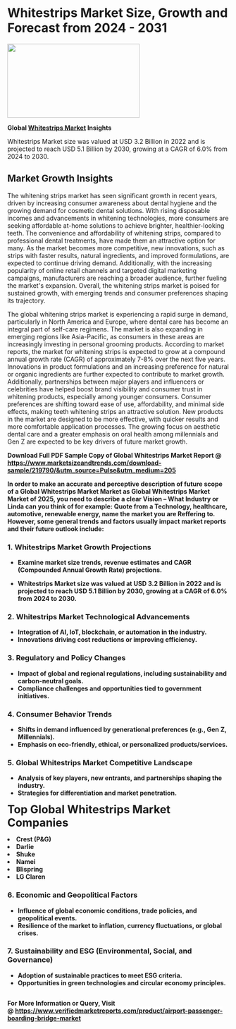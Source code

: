<H1>Whitestrips Market Size, Growth and Forecast from 2024 - 2031</H1><img class="aligncenter size-medium wp-image-584254" src="https://thirdeyenews.in/wp-content/uploads/2024/09/Global-Market-Research-300x168.jpeg" alt="" width="300" height="168" /><p><strong>Global&nbsp;<a href="https://www.marketsizeandtrends.com/download-sample/219790/&amp;utm_source=Pulse&amp;utm_medium=205">Whitestrips Market</a> Insights</strong></p><p>Whitestrips Market size was valued at USD 3.2 Billion in 2022 and is projected to reach USD 5.1 Billion by 2030, growing at a CAGR of 6.0% from 2024 to 2030.</p><p><h2>Market Growth Insights</h2> <p>The whitening strips market has seen significant growth in recent years, driven by increasing consumer awareness about dental hygiene and the growing demand for cosmetic dental solutions. With rising disposable incomes and advancements in whitening technologies, more consumers are seeking affordable at-home solutions to achieve brighter, healthier-looking teeth. The convenience and affordability of whitening strips, compared to professional dental treatments, have made them an attractive option for many. As the market becomes more competitive, new innovations, such as strips with faster results, natural ingredients, and improved formulations, are expected to continue driving demand. Additionally, with the increasing popularity of online retail channels and targeted digital marketing campaigns, manufacturers are reaching a broader audience, further fueling the market's expansion. Overall, the whitening strips market is poised for sustained growth, with emerging trends and consumer preferences shaping its trajectory.</p> <p><strong></strong></p> <p>The global whitening strips market is experiencing a rapid surge in demand, particularly in North America and Europe, where dental care has become an integral part of self-care regimens. The market is also expanding in emerging regions like Asia-Pacific, as consumers in these areas are increasingly investing in personal grooming products. According to market reports, the market for whitening strips is expected to grow at a compound annual growth rate (CAGR) of approximately 7-8% over the next five years. Innovations in product formulations and an increasing preference for natural or organic ingredients are further expected to contribute to market growth. Additionally, partnerships between major players and influencers or celebrities have helped boost brand visibility and consumer trust in whitening products, especially among younger consumers. Consumer preferences are shifting toward ease of use, affordability, and minimal side effects, making teeth whitening strips an attractive solution. New products in the market are designed to be more effective, with quicker results and more comfortable application processes. The growing focus on aesthetic dental care and a greater emphasis on oral health among millennials and Gen Z are expected to be key drivers of future market growth. <p><strong></p><p><span class=""><strong>Download Full PDF Sample Copy of Global Whitestrips Market Report</strong> @ <a href="https://www.marketsizeandtrends.com/download-sample/219790/&amp;utm_source=Pulse&amp;utm_medium=205" target="_blank">https://www.marketsizeandtrends.com/download-sample/219790/&amp;utm_source=Pulse&amp;utm_medium=205</a></span></p><p>In order to make an accurate and perceptive description of future scope of a Global&nbsp;Whitestrips Market Market as Global&nbsp;Whitestrips Market Market of 2025, you need to describe a clear Vision &ndash; What Industry or Linda can you think of for example: Quote from a Technology, healthcare, automotive, renewable energy, name the market you are Reffering to. However, some general trends and factors usually impact market reports and their future outlook include:</p><h3>1.&nbsp;<strong>Whitestrips Market Growth Projections</strong></h3><ul><li>Examine market size trends, revenue estimates and CAGR (Compounded Annual Growth Rate) projections.</li><li><p>Whitestrips Market size was valued at USD 3.2 Billion in 2022 and is projected to reach USD 5.1 Billion by 2030, growing at a CAGR of 6.0% from 2024 to 2030.</p></li></ul><h3>2.&nbsp;<strong>Whitestrips Market Technological Advancements</strong></h3><ul><li>Integration of AI, IoT, blockchain, or automation in the industry.</li><li>Innovations driving cost reductions or improving efficiency.</li></ul><h3>3.&nbsp;<strong>Regulatory and Policy Changes</strong></h3><ul><li>Impact of global and regional regulations, including sustainability and carbon-neutral goals.</li><li>Compliance challenges and opportunities tied to government initiatives.</li></ul><h3>4.&nbsp;<strong>Consumer Behavior Trends</strong></h3><ul><li>Shifts in demand influenced by generational preferences (e.g., Gen Z, Millennials).</li><li>Emphasis on eco-friendly, ethical, or personalized products/services.</li></ul><h3>5.&nbsp;<strong>Global Whitestrips Market Competitive Landscape</strong></h3><ul><li>Analysis of key players, new entrants, and partnerships shaping the industry.</li><li>Strategies for differentiation and market penetration.</li></ul><p data-pm-slice="1 1 []"><span style="color: inherit; font-family: inherit; font-size: 25px;">Top Global Whitestrips Market Companies</span></p><div class="" data-test-id=""><p><li>Crest (P&G)</li><li> Darlie</li><li> Shuke</li><li> Namei</li><li> Blispring</li><li> LG Claren</li></p></div><h3>6.&nbsp;<strong>Economic and Geopolitical Factors</strong></h3><ul><li>Influence of global economic conditions, trade policies, and geopolitical events.</li><li>Resilience of the market to inflation, currency fluctuations, or global crises.</li></ul><h3>7.&nbsp;<strong>Sustainability and ESG (Environmental, Social, and Governance)</strong></h3><ul><li>Adoption of sustainable practices to meet ESG criteria.</li><li>Opportunities in green technologies and circular economy principles.</li></ul><h2><strong style="font-size: 14px;">For More Information or Query, Visit @&nbsp;</strong><a style="background-color: #ffffff; font-size: 14px;" href="https://www.marketsizeandtrends.com/report/whitestrips-market/" target="_blank">https://www.verifiedmarketreports.com/product/airport-passenger-boarding-bridge-market</a></h2>
